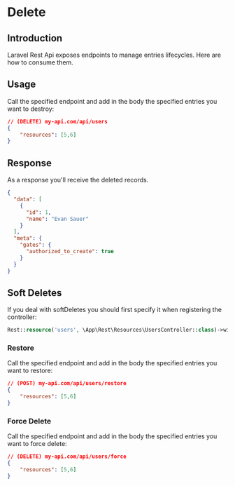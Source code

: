 # Delete

## Introduction

Laravel Rest Api exposes endpoints to manage entries lifecycles. Here are how to consume them.

## Usage

Call the specified endpoint and add in the body the specified entries you want to destroy:

```json
// (DELETE) my-api.com/api/users
{
    "resources": [5,6]
}
```

## Response

As a response you'll receive the deleted records.

```json
{
  "data": [
    {
      "id": 1,
      "name": "Evan Sauer"
    }
  ],
  "meta": {
    "gates": {
      "authorized_to_create": true
    }
  }
}
```

## Soft Deletes

If you deal with softDeletes you should first specify it when registering the controller:

```php [api.php]
Rest::resource('users', \App\Rest\Resources\UsersController::class)->withSoftDeletes()
```

### Restore

Call the specified endpoint and add in the body the specified entries you want to restore:

```json
// (POST) my-api.com/api/users/restore
{
    "resources": [5,6]
}
```

### Force Delete

Call the specified endpoint and add in the body the specified entries you want to force delete:

```json
// (DELETE) my-api.com/api/users/force
{
    "resources": [5,6]
}
```
